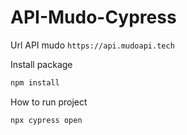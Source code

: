 # API-Mudo-Cypress

Url API mudo 
`
https://api.mudoapi.tech
`

Install package  
```bash
npm install
```

How to run project
```bash
npx cypress open
```

